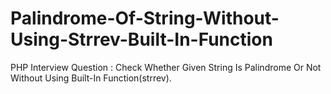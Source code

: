 # Palindrome-Of-String-Without-Using-Strrev-Built-In-Function
PHP Interview Question : Check Whether Given String Is Palindrome Or Not Without Using Built-In Function(strrev).
